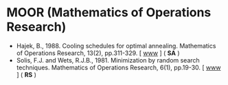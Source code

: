 # MOOR (Mathematics of Operations Research)

* Hajek, B., 1988. Cooling schedules for optimal annealing. Mathematics of Operations Research, 13(2), pp.311-329. [ [www](https://pubsonline.informs.org/doi/10.1287/moor.13.2.311) ] ( **SA** )
* Solis, F.J. and Wets, R.J.B., 1981. Minimization by random search techniques. Mathematics of Operations Research, 6(1), pp.19-30. [ [www](https://pubsonline.informs.org/doi/abs/10.1287/moor.6.1.19) ] ( **RS** )
